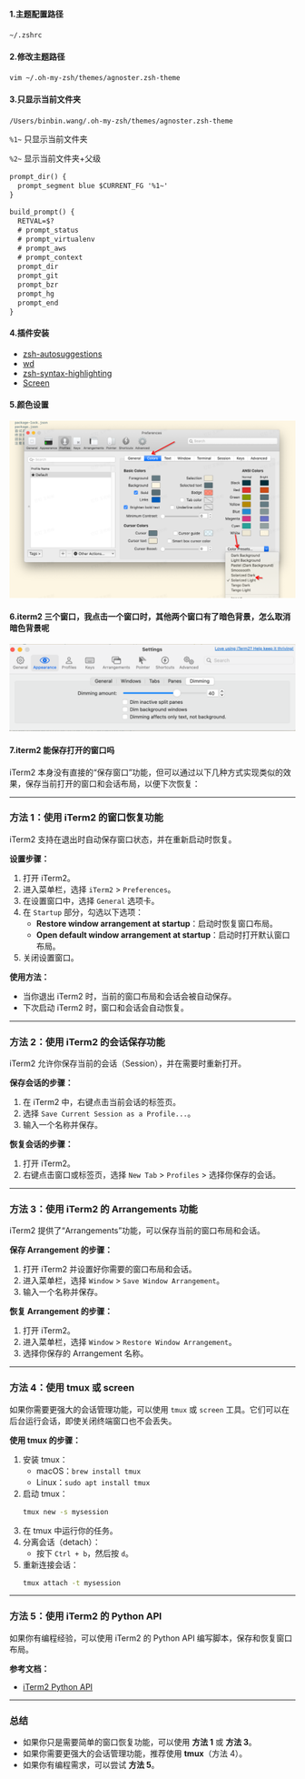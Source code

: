 #### 1.主题配置路径

`~/.zshrc`

#### 2.修改主题路径

`vim ~/.oh-my-zsh/themes/agnoster.zsh-theme`

#### 3.只显示当前文件夹

`/Users/binbin.wang/.oh-my-zsh/themes/agnoster.zsh-theme`

`%1~` 只显示当前文件夹

`%2~` 显示当前文件夹+父级

```shell
prompt_dir() {
  prompt_segment blue $CURRENT_FG '%1~'
}
```


```shell
build_prompt() {
  RETVAL=$?
  # prompt_status
  # prompt_virtualenv
  # prompt_aws
  # prompt_context
  prompt_dir
  prompt_git
  prompt_bzr
  prompt_hg
  prompt_end
}
```

#### 4.插件安装

- [zsh-autosuggestions](https://github.com/zsh-users/zsh-autosuggestions)
- [wd](https://github.com/ohmyzsh/ohmyzsh/tree/master/plugins/wd)
- [zsh-syntax-highlighting](https://github.com/zsh-users/zsh-syntax-highlighting)
- [Screen](https://github.com/ohmyzsh/ohmyzsh/tree/master/plugins/screen)

#### 5.颜色设置

![image-20240513174838870](../image/image-20240513174838870.png)

[1]: https://zhuanlan.zhihu.com/p/290737828	"iTerm2 + oh-my-zsh 教程（7000字长文）"

#### 6.iterm2 三个窗口，我点击一个窗口时，其他两个窗口有了暗色背景，怎么取消暗色背景呢

![image-20250306093730160](../image/image-20250306093730160.png)

#### 7.iterm2 能保存打开的窗口吗

iTerm2 本身没有直接的“保存窗口”功能，但可以通过以下几种方式实现类似的效果，保存当前打开的窗口和会话布局，以便下次恢复：

---

### **方法 1：使用 iTerm2 的窗口恢复功能**
iTerm2 支持在退出时自动保存窗口状态，并在重新启动时恢复。

**设置步骤：**
1. 打开 iTerm2。
2. 进入菜单栏，选择 `iTerm2` > `Preferences`。
3. 在设置窗口中，选择 `General` 选项卡。
4. 在 `Startup` 部分，勾选以下选项：
   - **Restore window arrangement at startup**：启动时恢复窗口布局。
   - **Open default window arrangement at startup**：启动时打开默认窗口布局。
5. 关闭设置窗口。

**使用方法：**
- 当你退出 iTerm2 时，当前的窗口布局和会话会被自动保存。
- 下次启动 iTerm2 时，窗口和会话会自动恢复。

---

### **方法 2：使用 iTerm2 的会话保存功能**
iTerm2 允许你保存当前的会话（Session），并在需要时重新打开。

**保存会话的步骤：**
1. 在 iTerm2 中，右键点击当前会话的标签页。
2. 选择 `Save Current Session as a Profile...`。
3. 输入一个名称并保存。

**恢复会话的步骤：**
1. 打开 iTerm2。
2. 右键点击窗口或标签页，选择 `New Tab` > `Profiles` > 选择你保存的会话。

---

### **方法 3：使用 iTerm2 的 Arrangements 功能**
iTerm2 提供了“Arrangements”功能，可以保存当前的窗口布局和会话。

**保存 Arrangement 的步骤：**
1. 打开 iTerm2 并设置好你需要的窗口布局和会话。
2. 进入菜单栏，选择 `Window` > `Save Window Arrangement`。
3. 输入一个名称并保存。

**恢复 Arrangement 的步骤：**
1. 打开 iTerm2。
2. 进入菜单栏，选择 `Window` > `Restore Window Arrangement`。
3. 选择你保存的 Arrangement 名称。

---

### **方法 4：使用 tmux 或 screen**
如果你需要更强大的会话管理功能，可以使用 `tmux` 或 `screen` 工具。它们可以在后台运行会话，即使关闭终端窗口也不会丢失。

**使用 tmux 的步骤：**
1. 安装 tmux：
   - macOS：`brew install tmux`
   - Linux：`sudo apt install tmux`
2. 启动 tmux：
   ```bash
   tmux new -s mysession
   ```
3. 在 tmux 中运行你的任务。
4. 分离会话（detach）：
   - 按下 `Ctrl + b`，然后按 `d`。
5. 重新连接会话：
   ```bash
   tmux attach -t mysession
   ```

---

### **方法 5：使用 iTerm2 的 Python API**
如果你有编程经验，可以使用 iTerm2 的 Python API 编写脚本，保存和恢复窗口布局。

**参考文档：**
- [iTerm2 Python API](https://iterm2.com/python-api/)

---

### **总结**
- 如果你只是需要简单的窗口恢复功能，可以使用 **方法 1** 或 **方法 3**。
- 如果你需要更强大的会话管理功能，推荐使用 **tmux**（方法 4）。
- 如果你有编程需求，可以尝试 **方法 5**。

